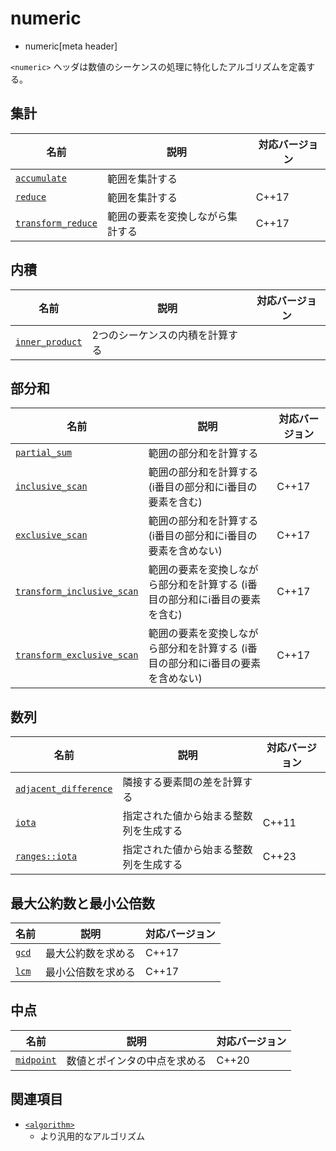 # numeric
* numeric[meta header]

`<numeric>` ヘッダは数値のシーケンスの処理に特化したアルゴリズムを定義する。


## 集計

| 名前 | 説明 | 対応バージョン |
|------|------|-------|
| [`accumulate`](numeric/accumulate.md)             | 範囲を集計する | |
| [`reduce`](numeric/reduce.md)                     | 範囲を集計する | C++17 |
| [`transform_reduce`](numeric/transform_reduce.md) | 範囲の要素を変換しながら集計する | C++17 |


## 内積

| 名前 | 説明 | 対応バージョン |
|------|------|-------|
| [`inner_product`](numeric/inner_product.md) | 2つのシーケンスの内積を計算する | |


## 部分和

| 名前 | 説明 | 対応バージョン |
|------|------|-------|
| [`partial_sum`](numeric/partial_sum.md)     | 範囲の部分和を計算する  | |
| [`inclusive_scan`](numeric/inclusive_scan.md) | 範囲の部分和を計算する (i番目の部分和にi番目の要素を含む) | C++17 |
| [`exclusive_scan`](numeric/exclusive_scan.md) | 範囲の部分和を計算する (i番目の部分和にi番目の要素を含めない) | C++17 |
| [`transform_inclusive_scan`](numeric/transform_inclusive_scan.md) | 範囲の要素を変換しながら部分和を計算する (i番目の部分和にi番目の要素を含む) | C++17 |
| [`transform_exclusive_scan`](numeric/transform_exclusive_scan.md) | 範囲の要素を変換しながら部分和を計算する (i番目の部分和にi番目の要素を含めない) | C++17 |


## 数列

| 名前 | 説明 | 対応バージョン |
|------|------|-------|
| [`adjacent_difference`](numeric/adjacent_difference.md) | 隣接する要素間の差を計算する | |
| [`iota`](numeric/iota.md)                   | 指定された値から始まる整数列を生成する | C++11 |
| [`ranges::iota`](numeric/ranges_iota.md)                   | 指定された値から始まる整数列を生成する | C++23 |


## 最大公約数と最小公倍数

| 名前 | 説明 | 対応バージョン |
|------|------|-------|
| [`gcd`](numeric/gcd.md)                     | 最大公約数を求める | C++17 |
| [`lcm`](numeric/lcm.md)                     | 最小公倍数を求める | C++17 |


## 中点

| 名前 | 説明 | 対応バージョン |
|------|------|-------|
| [`midpoint`](numeric/midpoint.md) | 数値とポインタの中点を求める | C++20 |


## 関連項目
- [`<algorithm>`](/reference/algorithm.md)
    - より汎用的なアルゴリズム

